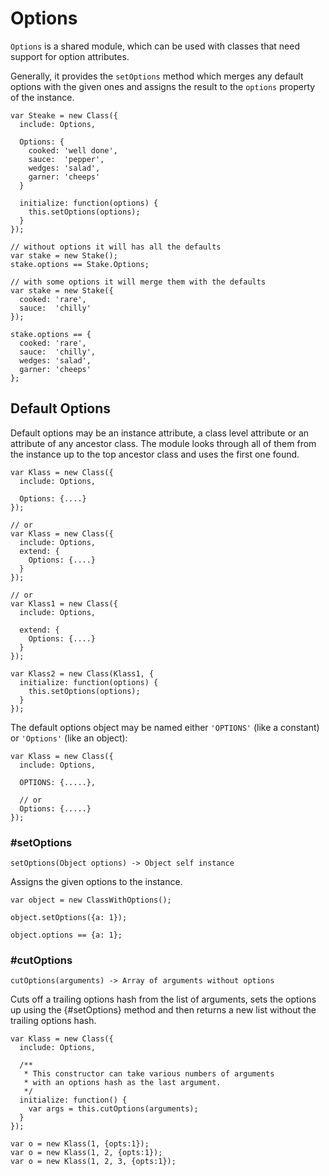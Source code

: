 # Options

`Options` is a shared module, which can be used with classes that need
support for option attributes.

Generally, it provides the `setOptions` method which merges any default
options with the given ones and assigns the result to the `options`
property of the instance.

    var Steake = new Class({
      include: Options,

      Options: {
        cooked: 'well done',
        sauce:  'pepper',
        wedges: 'salad',
        garner: 'cheeps'
      }

      initialize: function(options) {
        this.setOptions(options);
      }
    });

    // without options it will has all the defaults
    var stake = new Stake();
    stake.options == Stake.Options;

    // with some options it will merge them with the defaults
    var stake = new Stake({
      cooked: 'rare',
      sauce:  'chilly'
    });

    stake.options == {
      cooked: 'rare',
      sauce:  'chilly',
      wedges: 'salad',
      garner: 'cheeps'
    };

## Default Options

Default options may be an instance attribute, a class level attribute or an
attribute of any ancestor class. The module looks through all of them from
the instance up to the top ancestor class and uses the first one found.

    var Klass = new Class({
      include: Options,

      Options: {....}
    });

    // or
    var Klass = new Class({
      include: Options,
      extend: {
        Options: {....}
      }
    });

    // or
    var Klass1 = new Class({
      include: Options,

      extend: {
        Options: {....}
      }
    });

    var Klass2 = new Class(Klass1, {
      initialize: function(options) {
        this.setOptions(options);
      }
    });

The default options object may be named either `'OPTIONS'` (like a
constant) or `'Options'` (like an object):

    var Klass = new Class({
      include: Options,

      OPTIONS: {.....},

      // or
      Options: {.....}
    });

### #setOptions

    setOptions(Object options) -> Object self instance

Assigns the given options to the instance.

    var object = new ClassWithOptions();

    object.setOptions({a: 1});

    object.options == {a: 1};


### #cutOptions

    cutOptions(arguments) -> Array of arguments without options

Cuts off a trailing options hash from the list of arguments, sets the
options up using the {#setOptions} method and then returns a new list
without the trailing options hash.

    var Klass = new Class({
      include: Options,

      /**
       * This constructor can take various numbers of arguments
       * with an options hash as the last argument.
       */
      initialize: function() {
        var args = this.cutOptions(arguments);
      }
    });

    var o = new Klass(1, {opts:1});
    var o = new Klass(1, 2, {opts:1});
    var o = new Klass(1, 2, 3, {opts:1});

